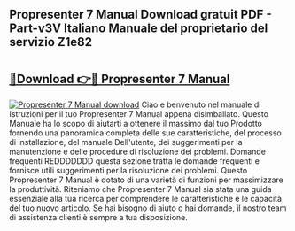 ## Propresenter 7 Manual Download gratuit PDF - Part-v3V Italiano Manuale del proprietario del servizio Z1e82

# <h2><a href="http://dfea089.blite.top/?on=Propresenter+7+Manual">🔗Download 👉🔴 Propresenter 7 Manual</a></h2>

[![Propresenter 7 Manual download](https://i.imgur.com/lujVjoI.png)](http://dfea089.blite.top/?on=Propresenter+7+Manual)
Ciao e benvenuto nel manuale di Istruzioni per il tuo Propresenter 7 Manual appena disimballato. Questo Manuale ha lo scopo di aiutarti a ottenere il massimo dal tuo Prodotto fornendo una panoramica completa delle sue caratteristiche, del processo di installazione, del manuale Dell'utente, dei suggerimenti per la manutenzione e delle procedure di risoluzione dei problemi. Domande frequenti REDDDDDDD questa sezione tratta le domande frequenti e fornisce utili suggerimenti per la risoluzione dei problemi. Questo Propresenter 7 Manual è dotato di una varietà di funzioni per massimizzare la produttività. Riteniamo che Propresenter 7 Manual sia stata una guida essenziale alla tua ricerca per comprendere le caratteristiche e le capacità del tuo nuovo articolo. Se hai bisogno di aiuto o hai domande, il nostro team di assistenza clienti è sempre a tua disposizione.
